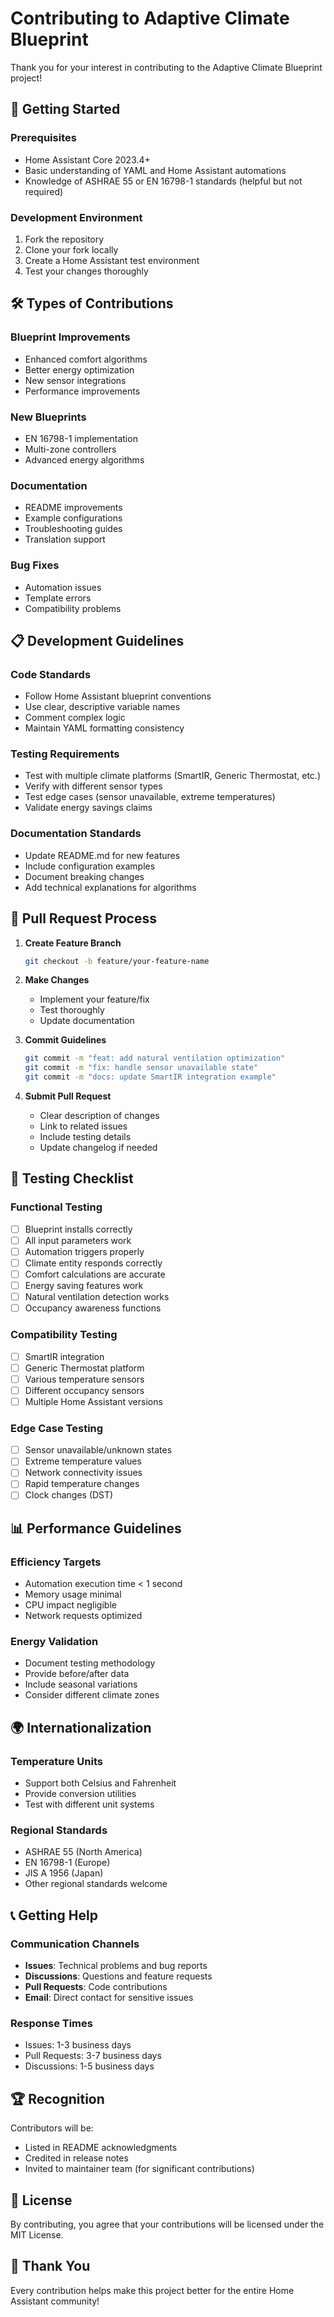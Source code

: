 # Contributing to Adaptive Climate Blueprint

Thank you for your interest in contributing to the Adaptive Climate Blueprint project! 

## 🚀 Getting Started

### Prerequisites
- Home Assistant Core 2023.4+
- Basic understanding of YAML and Home Assistant automations
- Knowledge of ASHRAE 55 or EN 16798-1 standards (helpful but not required)

### Development Environment
1. Fork the repository
2. Clone your fork locally
3. Create a Home Assistant test environment
4. Test your changes thoroughly

## 🛠️ Types of Contributions

### Blueprint Improvements
- Enhanced comfort algorithms
- Better energy optimization
- New sensor integrations
- Performance improvements

### New Blueprints
- EN 16798-1 implementation
- Multi-zone controllers
- Advanced energy algorithms

### Documentation
- README improvements
- Example configurations
- Troubleshooting guides
- Translation support

### Bug Fixes
- Automation issues
- Template errors
- Compatibility problems

## 📋 Development Guidelines

### Code Standards
- Follow Home Assistant blueprint conventions
- Use clear, descriptive variable names
- Comment complex logic
- Maintain YAML formatting consistency

### Testing Requirements
- Test with multiple climate platforms (SmartIR, Generic Thermostat, etc.)
- Verify with different sensor types
- Test edge cases (sensor unavailable, extreme temperatures)
- Validate energy savings claims

### Documentation Standards
- Update README.md for new features
- Include configuration examples
- Document breaking changes
- Add technical explanations for algorithms

## 🔄 Pull Request Process

1. **Create Feature Branch**
   ```bash
   git checkout -b feature/your-feature-name
   ```

2. **Make Changes**
   - Implement your feature/fix
   - Test thoroughly
   - Update documentation

3. **Commit Guidelines**
   ```bash
   git commit -m "feat: add natural ventilation optimization"
   git commit -m "fix: handle sensor unavailable state"
   git commit -m "docs: update SmartIR integration example"
   ```

4. **Submit Pull Request**
   - Clear description of changes
   - Link to related issues
   - Include testing details
   - Update changelog if needed

## 🧪 Testing Checklist

### Functional Testing
- [ ] Blueprint installs correctly
- [ ] All input parameters work
- [ ] Automation triggers properly
- [ ] Climate entity responds correctly
- [ ] Comfort calculations are accurate
- [ ] Energy saving features work
- [ ] Natural ventilation detection works
- [ ] Occupancy awareness functions

### Compatibility Testing
- [ ] SmartIR integration
- [ ] Generic Thermostat platform
- [ ] Various temperature sensors
- [ ] Different occupancy sensors
- [ ] Multiple Home Assistant versions

### Edge Case Testing
- [ ] Sensor unavailable/unknown states
- [ ] Extreme temperature values
- [ ] Network connectivity issues
- [ ] Rapid temperature changes
- [ ] Clock changes (DST)

## 📊 Performance Guidelines

### Efficiency Targets
- Automation execution time < 1 second
- Memory usage minimal
- CPU impact negligible
- Network requests optimized

### Energy Validation
- Document testing methodology
- Provide before/after data
- Include seasonal variations
- Consider different climate zones

## 🌍 Internationalization

### Temperature Units
- Support both Celsius and Fahrenheit
- Provide conversion utilities
- Test with different unit systems

### Regional Standards
- ASHRAE 55 (North America)
- EN 16798-1 (Europe)
- JIS A 1956 (Japan)
- Other regional standards welcome

## 📞 Getting Help

### Communication Channels
- **Issues**: Technical problems and bug reports
- **Discussions**: Questions and feature requests
- **Pull Requests**: Code contributions
- **Email**: Direct contact for sensitive issues

### Response Times
- Issues: 1-3 business days
- Pull Requests: 3-7 business days
- Discussions: 1-5 business days

## 🏆 Recognition

Contributors will be:
- Listed in README acknowledgments
- Credited in release notes
- Invited to maintainer team (for significant contributions)

## 📄 License

By contributing, you agree that your contributions will be licensed under the MIT License.

## 🙏 Thank You

Every contribution helps make this project better for the entire Home Assistant community!
